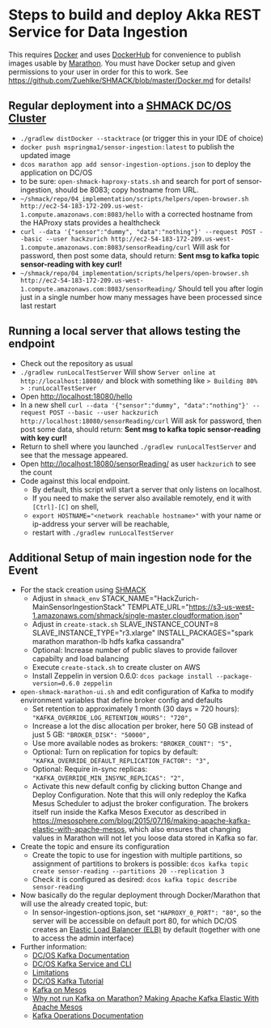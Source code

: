 # Steps to build and deploy Akka REST Service for Data Ingestion

This requires [Docker](https://www.docker.com/) and uses [DockerHub](https://hub.docker.com/) for convenience to publish images usable by [Marathon](https://docs.mesosphere.com/1.7/usage/tutorials/docker-app/).
You must have Docker setup and given permissions to your user in order for this to work.
See <https://github.com/Zuehlke/SHMACK/blob/master/Docker.md> for details!

## Regular deployment into a [SHMACK DC/OS Cluster](https://github.com/Zuehlke/SHMACK)

* `./gradlew distDocker --stacktrace` (or trigger this in your IDE of choice)
* `docker push mspringma1/sensor-ingestion:latest` to publish the updated image
* `dcos marathon app add sensor-ingestion-options.json` to deploy the application on DC/OS
* to be sure: `open-shmack-haproxy-stats.sh` and search for port of sensor-ingestion, should be 8083; copy hostname from URL.
* `~/shmack/repo/04_implementation/scripts/helpers/open-browser.sh  http://ec2-54-183-172-209.us-west-1.compute.amazonaws.com:8083/hello` with a corrected hostname from the HAProxy stats provides a healthcheck
* `curl --data '{"sensor":"dummy", "data":"nothing"}' --request POST --basic --user hackzurich http://ec2-54-183-172-209.us-west-1.compute.amazonaws.com:8083/sensorReading/curl`
  Will ask for password, then post some data, should return: **Sent msg to kafka topic sensor-reading with key  curl!**
* `~/shmack/repo/04_implementation/scripts/helpers/open-browser.sh  http://ec2-54-183-172-209.us-west-1.compute.amazonaws.com:8083/sensorReading/`
  Should tell you after login just in a single number how many messages have been processed since last restart
  
## Running a local server that allows testing the endpoint
* Check out the repository as usual
* `./gradlew runLocalTestServer`
  Will show `Server online at http://localhost:18080/` and block with something like `> Building 80% > :runLocalTestServer`
* Open <http://localhost:18080/hello>
* In a new shell `curl --data '{"sensor":"dummy", "data":"nothing"}' --request POST --basic --user hackzurich http://localhost:18080/sensorReading/curl`
  Will ask for password, then post some data, should return: **Sent msg to kafka topic sensor-reading with key curl!**
* Return to shell where you launched `./gradlew runLocalTestServer` and see that the message appeared.
* Open <http://localhost:18080/sensorReading/> as user `hackzurich` to see the count
* Code against this local endpoint. 
  * By default, this script will start a server that only listens on localhost. 
  * If you need to make the server also available remotely, end it with `[Ctrl]-[C]` on shell,
  * `export HOSTNAME="<network reachable hostname>"` with your name or ip-address your server will be reachable,
  * restart with `./gradlew runLocalTestServer`

## Additional Setup of main ingestion node for the Event
* For the stack creation using [SHMACK](https://github.com/Zuehlke/SHMACK)
  * Adjust in `shmack_env` 
    STACK_NAME="HackZurich-MainSensorIngestionStack"
    TEMPLATE_URL="https://s3-us-west-1.amazonaws.com/shmack/single-master.cloudformation.json"
  * Adjust in `create-stack.sh` 
    SLAVE_INSTANCE_COUNT=8 
    SLAVE_INSTANCE_TYPE="r3.xlarge"
    INSTALL_PACKAGES="spark marathon marathon-lb hdfs kafka cassandra"
  * Optional: Increase number of public slaves to provide failover capabilty and load balancing
  * Execute `create-stack.sh` to create cluster on AWS
  * Install Zeppelin in version 0.6.0: `dcos package install --package-version=0.6.0 zeppelin`
* `open-shmack-marathon-ui.sh` and edit configuration of Kafka to modify environment variables that define broker config and defaults
  * Set retention to approximately 1 month (30 days = 720 hours): `"KAFKA_OVERRIDE_LOG_RETENTION_HOURS": "720",`
  * Increase a lot the disc allocation per broker, here 50 GB instead of just 5 GB: `"BROKER_DISK": "50000",`
  * Use more available nodes as brokers: `"BROKER_COUNT": "5",`
  * Optional: Turn on replication for topics by default: `"KAFKA_OVERRIDE_DEFAULT_REPLICATION_FACTOR": "3",`
  * Optional: Require in-sync replicas: `"KAFKA_OVERRIDE_MIN_INSYNC_REPLICAS": "2",`
  * Activate this new default config by clicking button Change and Deploy Configuration. 
    Note that this will only redeploy the Kafka Mesus Scheduler to adjust the broker configuration. 
    The brokers itself run inside the Kafka Mesos Executor as described in <https://mesosphere.com/blog/2015/07/16/making-apache-kafka-elastic-with-apache-mesos>, 
    which also ensures that changing values in Marathon will not let you loose data stored in Kafka so far.
* Create the topic and ensure its configuration
  * Create the topic to use for ingestion with multiple partitions, so assignment of partitions to brokers is possible: `dcos kafka topic create sensor-reading --partitions 20 --replication 3`
  * Check it is configured as desired: `dcos kafka topic describe sensor-reading`
* Now basically do the regular deployment through Docker/Marathon that will use the already created topic, but:
  * In sensor-ingestion-options.json, set `"HAPROXY_0_PORT": "80"`, so the server will be accessible on default port 80, 
    for which DC/OS creates an [Elastic Load Balancer (ELB)](https://us-west-1.console.aws.amazon.com/ec2/v2/home?region=us-west-1#LoadBalancers:) by default (together with one to access the admin interface)
* Further information:
  * [DC/OS Kafka Documentation](https://docs.mesosphere.com/1.7/usage/service-guides/kafka/)
  * [DC/OS Kafka Service and CLI](https://github.com/mesosphere/dcos-kafka-service)
  * [Limitations](https://docs.mesosphere.com/1.7/usage/service-guides/kafka/limitations/)
  * [DC/OS Kafka Tutorial](https://dcos.io/docs/1.7/usage/tutorials/kafka/)
  * [Kafka on Mesos](https://github.com/mesos/kafka)
  * [Why not run Kafka on Marathon? Making Apache Kafka Elastic With Apache Mesos](https://mesosphere.com/blog/2015/07/16/making-apache-kafka-elastic-with-apache-mesos/)
  * [Kafka Operations Documentation](http://kafka.apache.org/documentation.html#basic_ops)